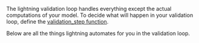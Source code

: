 The lightning validation loop handles everything except the actual computations of your model. To decide what will happen in your validation loop, define the [validation_step function](../../Pytorch-lightning/LightningModule/#validation_step).

Below are all the things lightning automates for you in the validation loop.